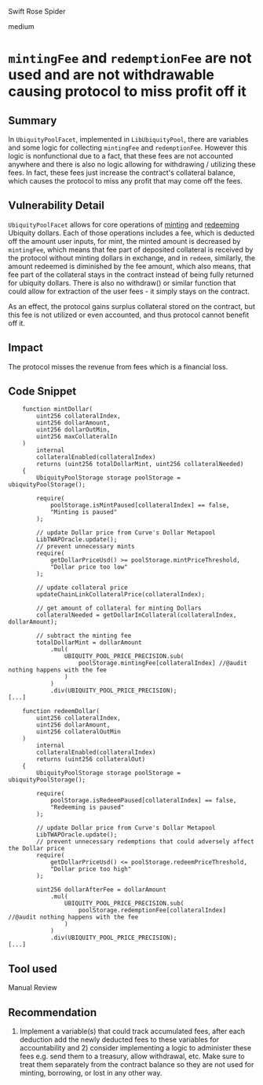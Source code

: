 Swift Rose Spider

medium

# `mintingFee` and `redemptionFee` are not used and are not withdrawable causing protocol to miss profit off it

## Summary
In `UbiquityPoolFacet`, implemented in `LibUbiquityPool`, there are variables and some logic for collecting `mintingFee` and `redemptionFee`. However this logic is nonfunctional due to a fact, that these fees are not accounted anywhere and there is also no logic allowing for withdrawing / utilizing these fees. In fact, these fees just increase the contract's collateral balance, which causes the protocol to miss any profit that may come off the fees. 

## Vulnerability Detail
`UbiquityPoolFacet` allows for core operations of [minting](https://github.com/sherlock-audit/2023-12-ubiquity/blob/main/ubiquity-dollar/packages/contracts/src/dollar/libraries/LibUbiquityPool.sol#L326) and [redeeming](https://github.com/sherlock-audit/2023-12-ubiquity/blob/main/ubiquity-dollar/packages/contracts/src/dollar/libraries/LibUbiquityPool.sol#L399) Ubiquity dollars. Each of those operations includes a fee, which is deducted off the amount user inputs, for mint, the minted amount is decreased by `mintingFee`, which means that fee part of deposited collateral is received by the protocol without minting dollars in exchange, and in `redeem`, similarly, the amount redeemed is diminished by the fee amount, which also means, that fee part of the collateral stays in the contract instead of being fully returned for ubiquity dollars. There is also no withdraw() or similar function that could allow for extraction of the user fees - it simply stays on the contract.

As an effect, the protocol gains surplus collateral stored on the contract, but this fee is not utilized or even accounted, and thus protocol cannot benefit off it.

## Impact
The protocol misses the revenue from fees which is a financial loss.

## Code Snippet

```solidity
    function mintDollar(
        uint256 collateralIndex,
        uint256 dollarAmount,
        uint256 dollarOutMin,
        uint256 maxCollateralIn
    )
        internal
        collateralEnabled(collateralIndex)
        returns (uint256 totalDollarMint, uint256 collateralNeeded)
    {
        UbiquityPoolStorage storage poolStorage = ubiquityPoolStorage();

        require(
            poolStorage.isMintPaused[collateralIndex] == false,
            "Minting is paused"
        );

        // update Dollar price from Curve's Dollar Metapool
        LibTWAPOracle.update();
        // prevent unnecessary mints
        require(
            getDollarPriceUsd() >= poolStorage.mintPriceThreshold,
            "Dollar price too low"
        );

        // update collateral price
        updateChainLinkCollateralPrice(collateralIndex);

        // get amount of collateral for minting Dollars
        collateralNeeded = getDollarInCollateral(collateralIndex, dollarAmount);

        // subtract the minting fee
        totalDollarMint = dollarAmount
            .mul(
                UBIQUITY_POOL_PRICE_PRECISION.sub(
                    poolStorage.mintingFee[collateralIndex] //@audit nothing happens with the fee
                )
            )
            .div(UBIQUITY_POOL_PRICE_PRECISION);
[...]
```

```solidity
    function redeemDollar(
        uint256 collateralIndex,
        uint256 dollarAmount,
        uint256 collateralOutMin
    )
        internal
        collateralEnabled(collateralIndex)
        returns (uint256 collateralOut)
    {
        UbiquityPoolStorage storage poolStorage = ubiquityPoolStorage();

        require(
            poolStorage.isRedeemPaused[collateralIndex] == false,
            "Redeeming is paused"
        );

        // update Dollar price from Curve's Dollar Metapool
        LibTWAPOracle.update();
        // prevent unnecessary redemptions that could adversely affect the Dollar price
        require(
            getDollarPriceUsd() <= poolStorage.redeemPriceThreshold,
            "Dollar price too high"
        );

        uint256 dollarAfterFee = dollarAmount
            .mul(
                UBIQUITY_POOL_PRICE_PRECISION.sub(
                    poolStorage.redemptionFee[collateralIndex] //@audit nothing happens with the fee
                )
            )
            .div(UBIQUITY_POOL_PRICE_PRECISION);
[...]
```

## Tool used

Manual Review

## Recommendation
1) Implement a variable(s) that could track accumulated fees, after each deduction add the newly deducted fees to these variables for accountability and 2) consider implementing a logic to administer these fees e.g. send them to a treasury, allow withdrawal, etc. Make sure to treat them separately from the contract balance so they are not used for minting, borrowing, or lost in any other way.